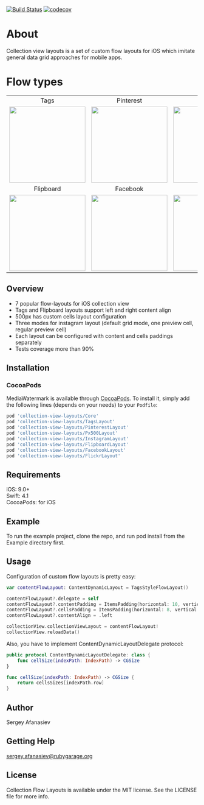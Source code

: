 [![Build Status](https://travis-ci.org/rubygarage/collection-view-layouts.svg?branch=feature/travis_conf)](https://travis-ci.org/rubygarage/shopapp-shopify-ios)
[![codecov](https://codecov.io/gh/rubygarage/collection-view-layouts/branch/feature/travis_conf/graph/badge.svg)](https://codecov.io/gh/rubygarage/collection-view-layouts)

# About

Collection view layouts is a set of custom flow layouts for iOS which imitate general data grid approaches for mobile apps.

# Flow types

<table>
  <tbody>
    <tr>
    	<td align="center">Tags</td>
    	<td align="center">Pinterest</td>
    	<td align="center">500px</td>
    	<td align="center">Instagram</td>
    </tr>
    <tr>
      <td><img src="https://image.ibb.co/dTsGZ7/01_tags.png" width="200"></td>
      <td><img src="https://image.ibb.co/ne0vu7/02_pinterest.png" width="200"></td>
      <td><img src="https://image.ibb.co/iAuc7S/03_px500.png" width="200"></td>
      <td><img src="https://image.ibb.co/dBNau7/04_instagram.png" width="200"></td>
    </tr>
    <tr>
    	<td align="center">Flipboard</td>
    	<td align="center">Facebook</td>
    	<td align="center">Flickr</td>
    </tr>
    <tr>
      <td><img src="https://image.ibb.co/fP4Ygn/05_flipboard.png" width="200"></td>
      <td><img src="https://image.ibb.co/ijVTE7/06_facebook.png" width="200"></td>
      <td><img src="https://image.ibb.co/mqTtgn/07_flickr.png" width="200"></td>
    </tr>
  </tbody>
</table>

## Overview
* 7 popular flow-layouts for iOS collection view
* Tags and Flipboard layouts support left and right content align
* 500px has custom cells layout configuration
* Three modes for instagram layout (default grid mode, one preview cell, regular preview cell)
* Each layout can be configured with content and cells paddings separately
* Tests coverage more than 90%

## Installation

### CocoaPods
MediaWatermark is available through [CocoaPods](http://cocoapods.org). To install it, simply add the following lines (depends on your needs) to your `Podfile`:

```ruby
pod 'collection-view-layouts/Core'
pod 'collection-view-layouts/TagsLayout'
pod 'collection-view-layouts/PinterestLayout'
pod 'collection-view-layouts/Px500Layout'
pod 'collection-view-layouts/InstagramLayout'
pod 'collection-view-layouts/FlipboardLayout'
pod 'collection-view-layouts/FacebookLayout'
pod 'collection-view-layouts/FlickrLayout'
```

## Requirements

iOS: 9.0+  
Swift: 4.1  
CocoaPods: for iOS  

## Example
To run the example project, clone the repo, and run pod install from the Example directory first.

## Usage

Configuration of custom flow layouts is pretty easy:

```swift
var contentFlowLayout: ContentDynamicLayout = TagsStyleFlowLayout()

contentFlowLayout?.delegate = self
contentFlowLayout?.contentPadding = ItemsPadding(horizontal: 10, vertical: 10)
contentFlowLayout?.cellsPadding = ItemsPadding(horizontal: 8, vertical: 8)
contentFlowLayout?.contentAlign = .left

collectionView.collectionViewLayout = contentFlowLayout!
collectionView.reloadData()
```

Also, you have to implement ContentDynamicLayoutDelegate protocol:

```swift
public protocol ContentDynamicLayoutDelegate: class {
    func cellSize(indexPath: IndexPath) -> CGSize
}

func cellSize(indexPath: IndexPath) -> CGSize {
    return cellsSizes[indexPath.row]
}
```


## Author

Sergey Afanasiev

## Getting Help

sergey.afanasiev@rubygarage.org

## License

Collection Flow Layouts is available under the MIT license. See the LICENSE file for more info.